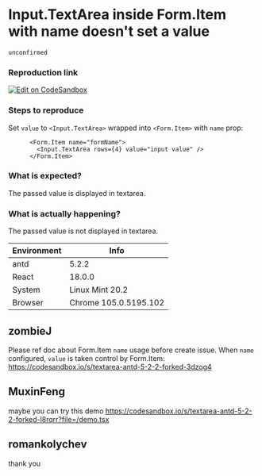 # Input.TextArea inside Form.Item with name doesn't set a value

`unconfirmed`

### Reproduction link

[![Edit on CodeSandbox](https://codesandbox.io/static/img/play-codesandbox.svg)](https://codesandbox.io/s/textarea-antd-5-2-2-forked-qg7kds?file=/demo.tsx:302-310)

### Steps to reproduce

Set `value` to `<Input.TextArea>` wrapped into `<Form.Item>` with `name` prop:

```
      <Form.Item name="formName">
        <Input.TextArea rows={4} value="input value" />
      </Form.Item>
```

### What is expected?

The passed value is displayed in textarea.

### What is actually happening?

The passed value is not displayed in textarea.

| Environment | Info                  |
| ----------- | --------------------- |
| antd        | 5.2.2                 |
| React       | 18.0.0                |
| System      | Linux Mint 20.2       |
| Browser     | Chrome 105.0.5195.102 |

<!-- generated by ant-design-issue-helper. DO NOT REMOVE -->

## zombieJ

Please ref doc about Form.Item `name` usage before create issue. When `name` configured, `value` is taken control by Form.Item:
https://codesandbox.io/s/textarea-antd-5-2-2-forked-3dzog4

## MuxinFeng

maybe you can try this demo https://codesandbox.io/s/textarea-antd-5-2-2-forked-l8rqrr?file=/demo.tsx

## romankolychev

thank you
